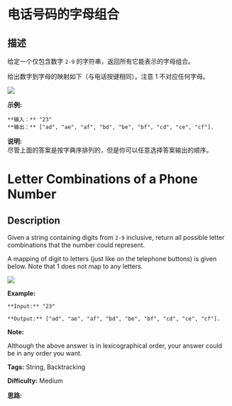 # 电话号码的字母组合

## 描述

给定一个仅包含数字 `2-9` 的字符串，返回所有它能表示的字母组合。

给出数字到字母的映射如下（与电话按键相同）。注意 1 不对应任何字母。

![](http://upload.wikimedia.org/wikipedia/commons/thumb/7/73/Telephone-keypad2.svg/200px-Telephone-keypad2.svg.png)

**示例:**

    
    
    **输入：** "23"
    **输出：** ["ad", "ae", "af", "bd", "be", "bf", "cd", "ce", "cf"].
    

**说明:**  
尽管上面的答案是按字典序排列的，但是你可以任意选择答案输出的顺序。



# Letter Combinations of a Phone Number

## Description



Given a string containing digits from `2-9` inclusive, return all possible letter combinations that the number could represent.

A mapping of digit to letters (just like on the telephone buttons) is given below. Note that 1 does not map to any letters.

![](http://upload.wikimedia.org/wikipedia/commons/thumb/7/73/Telephone-keypad2.svg/200px-Telephone-keypad2.svg.png)

**Example:**

    
    
    **Input:** "23"
    **Output:** ["ad", "ae", "af", "bd", "be", "bf", "cd", "ce", "cf"].
    

**Note:**

Although the above answer is in lexicographical order, your answer could be in any order you want.


**Tags:** String, Backtracking

**Difficulty:** Medium

**思路:**
